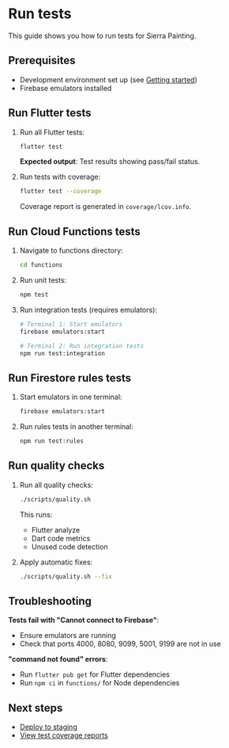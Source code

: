 # Run tests

This guide shows you how to run tests for Sierra Painting.

## Prerequisites

- Development environment set up (see [Getting started](../tutorials/getting-started.md))
- Firebase emulators installed

## Run Flutter tests

1. Run all Flutter tests:

   ```bash
   flutter test
   ```

   **Expected output**: Test results showing pass/fail status.

2. Run tests with coverage:

   ```bash
   flutter test --coverage
   ```

   Coverage report is generated in `coverage/lcov.info`.

## Run Cloud Functions tests

1. Navigate to functions directory:

   ```bash
   cd functions
   ```

2. Run unit tests:

   ```bash
   npm test
   ```

3. Run integration tests (requires emulators):

   ```bash
   # Terminal 1: Start emulators
   firebase emulators:start

   # Terminal 2: Run integration tests
   npm run test:integration
   ```

## Run Firestore rules tests

1. Start emulators in one terminal:

   ```bash
   firebase emulators:start
   ```

2. Run rules tests in another terminal:

   ```bash
   npm run test:rules
   ```

## Run quality checks

1. Run all quality checks:

   ```bash
   ./scripts/quality.sh
   ```

   This runs:
   - Flutter analyze
   - Dart code metrics
   - Unused code detection

2. Apply automatic fixes:

   ```bash
   ./scripts/quality.sh --fix
   ```

## Troubleshooting

**Tests fail with "Cannot connect to Firebase"**:

- Ensure emulators are running
- Check that ports 4000, 8080, 9099, 5001, 9199 are not in use

**"command not found" errors**:

- Run `flutter pub get` for Flutter dependencies
- Run `npm ci` in `functions/` for Node dependencies

## Next steps

- [Deploy to staging](deploy-staging.md)
- [View test coverage reports](view-coverage.md)

